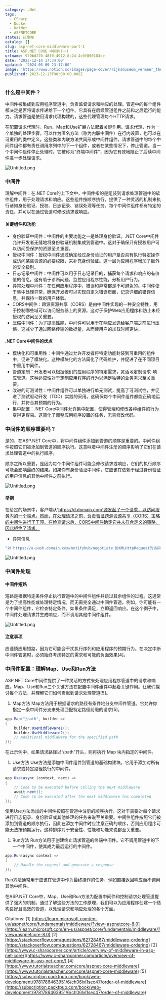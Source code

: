 ```yaml
---
category: .Net
tags:
  - CSharp
  - Docker
  - DotNet
  - ASPNETCORE
status: 已发布
catalog: []
slug: asp-net-core-middleware-part-1
title: ASP.NET CORE 中间件(一)
urlname: 979bd270-48f0-4912-8c24-4c9f050183ce
date: '2023-12-14 17:34:00'
updated: '2024-05-09 23:17:00'
image: 'https://www.notion.so/images/page-cover/rijksmuseum_vermeer_the_milkmaid.jpg'
published: 2023-12-13T08:00:00.000Z
---
```


### 什么是中间件？


中间件被集成到应用程序管道中，负责监督请求和响应的处理。管道中的每个组件都决定是否将请求传递给下一个组件。它具有在后续管道组件之前和之后运行的能力。请求管道是使用请求代理构建的，这些代理管理每个HTTP请求。


在配置请求代理时，Run、Map和Use扩展方法起着关键作用。请求代理，作为一个单独的处理步骤，可以作为匿名方法（称为内联中间件）在行内设置，也可以在可重用的类中定义。这些类和内联方法共同形成中间件组件。请求管道中的每个中间件组件都有责任调用序列中的下一个组件，或者在某些情况下，停止管道。当一个中间件组件停止处理时，它被称为"终端中间件"，因为它有效地阻止了后续中间件进一步处理请求。


![Untitled.png](https://prod-files-secure.s3.us-west-2.amazonaws.com/5d24fe63-e567-4804-86f9-9fdc62e13082/da807807-d02d-4fa1-86b6-db45e4678714/Untitled.png?X-Amz-Algorithm=AWS4-HMAC-SHA256&X-Amz-Content-Sha256=UNSIGNED-PAYLOAD&X-Amz-Credential=ASIAZI2LB466TSN2GW52%2F20250305%2Fus-west-2%2Fs3%2Faws4_request&X-Amz-Date=20250305T213459Z&X-Amz-Expires=3600&X-Amz-Security-Token=IQoJb3JpZ2luX2VjENb%2F%2F%2F%2F%2F%2F%2F%2F%2F%2FwEaCXVzLXdlc3QtMiJIMEYCIQCnd%2F2fKOFMDlW7N227ox7yYcdORFjHlLzvOI6GKgXckQIhANbcOS8kd8OOQL3Y%2FjFXi2YE%2BdId1ic%2BzKOZdbUt%2BqZoKv8DCB4QABoMNjM3NDIzMTgzODA1Igyhhd4v5HR%2FH%2FvFYXkq3ANdMfAaK1MET59fOK3gI6%2F0k3EEOWANqfO0DDAmpKJCTFrnmm5K8BIOOG6ZDtAzKrqpiFIoAPQMhmQ4rvhS6AP%2BVGcuwWM7amMFQbCsg0VQPRmh0fTLD%2FuNOvH4uwHTXqlMMI%2FS7VBog8Fd%2FqTXSqZsox37OwgBfEzoqKQFgJ4j6S7ZW5Q1akdHfcKDCvmTK5Xo03xZs6V24GEWwv5VarRULJ%2FzWiCCbwa0%2BINp1lKfPWPpp24ED96tyWUpks%2F1%2BAm6szeFmKdvNYSI0CkZ%2BJ5iA0NYLwCpDUjRCj9lLD9iiYPygwexJ7wOapjmF0lFPYtSTRSfOSmjOPNhooNIjQldqvV%2Bv5wESp9LImUUkjNWetsxbXXTrOnyaUFfGAHocwierBETo1z0ABIwlmD0ZRfaNDdakmdwB4I2OkiN0uDQR3jc57cyxOL%2BWIbLO3hnSFwrhVtdlW%2BDas8QylGcXQys7IT3WrICeCKloz8fA68zIltdUHnyT8R5aCuQU2Bb7Yj0v16KaKepxuEZaRyFEQxqBz%2FKtS1k98J9tJVqlhA41%2Bkrxjac1LuOxd3Btfw36S3Q7tFwq9WeaZSrTaFbn5wq5b6A%2FVa5w87qwAdIgwctCb1z6Jj1Ornc6XfEhDCmgKO%2BBjqkAZ274Csi2n9Roz2mgtdV%2FfE2601qDQxnDPHmWNVTg2ZfAvtCZE1dN2mleIRPQvquOm0XKbfP0tTQ0aDDpixSRHKP%2FoWG9np5PYPS4Gb9FuZ8Z0R6CvgXnLowSiNYk21hNBgT1bH1Zh7qb3aqEYjBiCicGYGH5d63Sq%2BUxonDCUi7VLhLXlN5kyNequEBEUXM6AuSzBze3Mk2MfhQwhs21NzWUtvl&X-Amz-Signature=456a75d81833f4a16706f852dfee6d38215b0e846e284e6ada4c83d7cd2ff1f4&X-Amz-SignedHeaders=host&x-id=GetObject)


### 中间件


理解中间件：在.NET Core的上下文中，中间件指的是组装到请求处理管道中的软件组件，用于处理请求和响应。这些组件按顺序执行，提供了一种灵活的机制来执行诸如身份验证、授权、日志记录、错误处理等任务。每个中间件组件都有特定的责任，并可以在通过管道时修改请求或响应。


#### 关键组件和功能

- 身份验证中间件：中间件的主要功能之一是处理身份验证。.NET Core中间件允许开发者无缝地将身份验证机制集成到管道中。这对于确保只有授权用户可以访问受保护的资源至关重要。
- 授权中间件：授权中间件通过确定经过身份验证的用户是否具有执行特定操作或访问某些资源的必要权限，来补充身份验证。这一层为应用程序增加了额外的安全级别。
- 日志记录中间件：中间件可以用于日志记录目的，捕获每个请求和响应的有价值的信息。这有助于诊断问题，监控应用程序性能，分析用户行为。
- 异常处理中间件：在任何应用程序中，错误和异常都是不可避免的。中间件便于集中处理异常，确保开发者可以实现自定义错误页面，记录详细的错误信息，并保持一致的用户体验。
- CORS中间件：跨源资源共享（CORS）是由中间件实现的一种安全特性，用于控制哪些域可以访问服务器上的资源。这对于保护Web应用程序和防止未经授权的访问至关重要。
- 压缩中间件：为了提高性能，中间件可以用于在响应发送给客户端之前进行压缩。这减少了通过网络传输的数据量，从而使用户的加载时间更快。

#### .NET Core中间件的优点

- 模块化和可重用性：中间件通过允许开发者将特定功能封装到可重用的组件中，促进了模块化。这种模块化的方法简化了代码维护，并促进了在不同项目中重用中间件。
- 管道定制：开发者可以根据他们的应用程序的特定需求，灵活地定制请求-响应管道。这种适应性对于定制应用程序的行为以满足独特的业务需求至关重要。
- 改进的可测试性：中间件组件可以单独进行单元测试，提高了可测试性，并促进了测试驱动开发（TDD）实践的采用。这确保每个中间件组件都能正确地运行，并符合其预期的行为。
- 集中配置：.NET Core中间件允许集中配置，使得管理和修改各种组件的行为变得更容易。这简化了调整应用程序设置的任务，无需修改代码。

### 中间件的顺序重要吗？


是的，在ASP.NET Core中，将中间件组件添加到管道的顺序是重要的。中间件组件按照它们被添加到管道的顺序执行。这意味着中间件注册的顺序影响了它们在请求处理管道中的执行顺序。


顺序之所以重要，是因为每个中间件组件可能会修改请求或响应，它们的执行顺序可能会影响最终的结果。如果你有身份验证中间件，它应该在依赖于经过身份验证的用户信息的其他中间件之前执行。


![Untitled.png](https://prod-files-secure.s3.us-west-2.amazonaws.com/5d24fe63-e567-4804-86f9-9fdc62e13082/24f795a2-1c5a-4a6b-a0d8-2afb160076f1/Untitled.png?X-Amz-Algorithm=AWS4-HMAC-SHA256&X-Amz-Content-Sha256=UNSIGNED-PAYLOAD&X-Amz-Credential=ASIAZI2LB466TSN2GW52%2F20250305%2Fus-west-2%2Fs3%2Faws4_request&X-Amz-Date=20250305T213459Z&X-Amz-Expires=3600&X-Amz-Security-Token=IQoJb3JpZ2luX2VjENb%2F%2F%2F%2F%2F%2F%2F%2F%2F%2FwEaCXVzLXdlc3QtMiJIMEYCIQCnd%2F2fKOFMDlW7N227ox7yYcdORFjHlLzvOI6GKgXckQIhANbcOS8kd8OOQL3Y%2FjFXi2YE%2BdId1ic%2BzKOZdbUt%2BqZoKv8DCB4QABoMNjM3NDIzMTgzODA1Igyhhd4v5HR%2FH%2FvFYXkq3ANdMfAaK1MET59fOK3gI6%2F0k3EEOWANqfO0DDAmpKJCTFrnmm5K8BIOOG6ZDtAzKrqpiFIoAPQMhmQ4rvhS6AP%2BVGcuwWM7amMFQbCsg0VQPRmh0fTLD%2FuNOvH4uwHTXqlMMI%2FS7VBog8Fd%2FqTXSqZsox37OwgBfEzoqKQFgJ4j6S7ZW5Q1akdHfcKDCvmTK5Xo03xZs6V24GEWwv5VarRULJ%2FzWiCCbwa0%2BINp1lKfPWPpp24ED96tyWUpks%2F1%2BAm6szeFmKdvNYSI0CkZ%2BJ5iA0NYLwCpDUjRCj9lLD9iiYPygwexJ7wOapjmF0lFPYtSTRSfOSmjOPNhooNIjQldqvV%2Bv5wESp9LImUUkjNWetsxbXXTrOnyaUFfGAHocwierBETo1z0ABIwlmD0ZRfaNDdakmdwB4I2OkiN0uDQR3jc57cyxOL%2BWIbLO3hnSFwrhVtdlW%2BDas8QylGcXQys7IT3WrICeCKloz8fA68zIltdUHnyT8R5aCuQU2Bb7Yj0v16KaKepxuEZaRyFEQxqBz%2FKtS1k98J9tJVqlhA41%2Bkrxjac1LuOxd3Btfw36S3Q7tFwq9WeaZSrTaFbn5wq5b6A%2FVa5w87qwAdIgwctCb1z6Jj1Ornc6XfEhDCmgKO%2BBjqkAZ274Csi2n9Roz2mgtdV%2FfE2601qDQxnDPHmWNVTg2ZfAvtCZE1dN2mleIRPQvquOm0XKbfP0tTQ0aDDpixSRHKP%2FoWG9np5PYPS4Gb9FuZ8Z0R6CvgXnLowSiNYk21hNBgT1bH1Zh7qb3aqEYjBiCicGYGH5d63Sq%2BUxonDCUi7VLhLXlN5kyNequEBEUXM6AuSzBze3Mk2MfhQwhs21NzWUtvl&X-Amz-Signature=d72005805f2a793afb43839ecf498222fc7caba1073538ba91749813aee41ff0&X-Amz-SignedHeaders=host&x-id=GetObject)


#### 举例


在给定的场景中，客户端从'https://d.domain.com'源发起了一个请求，以访问服务内的一个端点。然而，在处理请求之前，负责验证跨源资源共享（CORS）策略的中间件进行了干预。在检查请求后，CORS中间件确定它并未符合定义的策略，因此拒绝了请求。

- 异常信息

```c#
"对'https://a-push.domain.com/notifyhub/negotiate'的XMLHttpRequest的访问，源自'https://d.domain.com'，已被CORS策略阻止：预检请求的响应未通过访问控制检查：请求的资源上没有'Access-Control-Allow-Origin'头。"[1][2][3]
```


![Untitled.png](https://prod-files-secure.s3.us-west-2.amazonaws.com/5d24fe63-e567-4804-86f9-9fdc62e13082/371d9517-dafe-4432-94b7-2d14d1593167/Untitled.png?X-Amz-Algorithm=AWS4-HMAC-SHA256&X-Amz-Content-Sha256=UNSIGNED-PAYLOAD&X-Amz-Credential=ASIAZI2LB466TSN2GW52%2F20250305%2Fus-west-2%2Fs3%2Faws4_request&X-Amz-Date=20250305T213459Z&X-Amz-Expires=3600&X-Amz-Security-Token=IQoJb3JpZ2luX2VjENb%2F%2F%2F%2F%2F%2F%2F%2F%2F%2FwEaCXVzLXdlc3QtMiJIMEYCIQCnd%2F2fKOFMDlW7N227ox7yYcdORFjHlLzvOI6GKgXckQIhANbcOS8kd8OOQL3Y%2FjFXi2YE%2BdId1ic%2BzKOZdbUt%2BqZoKv8DCB4QABoMNjM3NDIzMTgzODA1Igyhhd4v5HR%2FH%2FvFYXkq3ANdMfAaK1MET59fOK3gI6%2F0k3EEOWANqfO0DDAmpKJCTFrnmm5K8BIOOG6ZDtAzKrqpiFIoAPQMhmQ4rvhS6AP%2BVGcuwWM7amMFQbCsg0VQPRmh0fTLD%2FuNOvH4uwHTXqlMMI%2FS7VBog8Fd%2FqTXSqZsox37OwgBfEzoqKQFgJ4j6S7ZW5Q1akdHfcKDCvmTK5Xo03xZs6V24GEWwv5VarRULJ%2FzWiCCbwa0%2BINp1lKfPWPpp24ED96tyWUpks%2F1%2BAm6szeFmKdvNYSI0CkZ%2BJ5iA0NYLwCpDUjRCj9lLD9iiYPygwexJ7wOapjmF0lFPYtSTRSfOSmjOPNhooNIjQldqvV%2Bv5wESp9LImUUkjNWetsxbXXTrOnyaUFfGAHocwierBETo1z0ABIwlmD0ZRfaNDdakmdwB4I2OkiN0uDQR3jc57cyxOL%2BWIbLO3hnSFwrhVtdlW%2BDas8QylGcXQys7IT3WrICeCKloz8fA68zIltdUHnyT8R5aCuQU2Bb7Yj0v16KaKepxuEZaRyFEQxqBz%2FKtS1k98J9tJVqlhA41%2Bkrxjac1LuOxd3Btfw36S3Q7tFwq9WeaZSrTaFbn5wq5b6A%2FVa5w87qwAdIgwctCb1z6Jj1Ornc6XfEhDCmgKO%2BBjqkAZ274Csi2n9Roz2mgtdV%2FfE2601qDQxnDPHmWNVTg2ZfAvtCZE1dN2mleIRPQvquOm0XKbfP0tTQ0aDDpixSRHKP%2FoWG9np5PYPS4Gb9FuZ8Z0R6CvgXnLowSiNYk21hNBgT1bH1Zh7qb3aqEYjBiCicGYGH5d63Sq%2BUxonDCUi7VLhLXlN5kyNequEBEUXM6AuSzBze3Mk2MfhQwhs21NzWUtvl&X-Amz-Signature=9020ff650b650ca973b55bd1b1c95bd17afb9476ac98c01b6cfab937e8147b74&X-Amz-SignedHeaders=host&x-id=GetObject)


### 中间件处理


#### 中间件短路
短路是根据特定条件停止执行管道中的中间件组件并跳过其余组件的过程。这通常是为了提高性能或处理特定情况，而无需完全通过中间件管道。例如，你可能有一个中间件组件，它检查特定条件，如果条件满足，立即返回响应。在这个例子中，中间件处理请求并生成响应，而不调用其他中间件组件。


![Untitled.png](https://prod-files-secure.s3.us-west-2.amazonaws.com/5d24fe63-e567-4804-86f9-9fdc62e13082/e8a1d943-cb51-4723-936e-23c6af2fb0f9/Untitled.png?X-Amz-Algorithm=AWS4-HMAC-SHA256&X-Amz-Content-Sha256=UNSIGNED-PAYLOAD&X-Amz-Credential=ASIAZI2LB466TSN2GW52%2F20250305%2Fus-west-2%2Fs3%2Faws4_request&X-Amz-Date=20250305T213459Z&X-Amz-Expires=3600&X-Amz-Security-Token=IQoJb3JpZ2luX2VjENb%2F%2F%2F%2F%2F%2F%2F%2F%2F%2FwEaCXVzLXdlc3QtMiJIMEYCIQCnd%2F2fKOFMDlW7N227ox7yYcdORFjHlLzvOI6GKgXckQIhANbcOS8kd8OOQL3Y%2FjFXi2YE%2BdId1ic%2BzKOZdbUt%2BqZoKv8DCB4QABoMNjM3NDIzMTgzODA1Igyhhd4v5HR%2FH%2FvFYXkq3ANdMfAaK1MET59fOK3gI6%2F0k3EEOWANqfO0DDAmpKJCTFrnmm5K8BIOOG6ZDtAzKrqpiFIoAPQMhmQ4rvhS6AP%2BVGcuwWM7amMFQbCsg0VQPRmh0fTLD%2FuNOvH4uwHTXqlMMI%2FS7VBog8Fd%2FqTXSqZsox37OwgBfEzoqKQFgJ4j6S7ZW5Q1akdHfcKDCvmTK5Xo03xZs6V24GEWwv5VarRULJ%2FzWiCCbwa0%2BINp1lKfPWPpp24ED96tyWUpks%2F1%2BAm6szeFmKdvNYSI0CkZ%2BJ5iA0NYLwCpDUjRCj9lLD9iiYPygwexJ7wOapjmF0lFPYtSTRSfOSmjOPNhooNIjQldqvV%2Bv5wESp9LImUUkjNWetsxbXXTrOnyaUFfGAHocwierBETo1z0ABIwlmD0ZRfaNDdakmdwB4I2OkiN0uDQR3jc57cyxOL%2BWIbLO3hnSFwrhVtdlW%2BDas8QylGcXQys7IT3WrICeCKloz8fA68zIltdUHnyT8R5aCuQU2Bb7Yj0v16KaKepxuEZaRyFEQxqBz%2FKtS1k98J9tJVqlhA41%2Bkrxjac1LuOxd3Btfw36S3Q7tFwq9WeaZSrTaFbn5wq5b6A%2FVa5w87qwAdIgwctCb1z6Jj1Ornc6XfEhDCmgKO%2BBjqkAZ274Csi2n9Roz2mgtdV%2FfE2601qDQxnDPHmWNVTg2ZfAvtCZE1dN2mleIRPQvquOm0XKbfP0tTQ0aDDpixSRHKP%2FoWG9np5PYPS4Gb9FuZ8Z0R6CvgXnLowSiNYk21hNBgT1bH1Zh7qb3aqEYjBiCicGYGH5d63Sq%2BUxonDCUi7VLhLXlN5kyNequEBEUXM6AuSzBze3Mk2MfhQwhs21NzWUtvl&X-Amz-Signature=4a2f1e7fff477dce202d2bb08cd682e5f645a34812683ba1d11821017468cb50&X-Amz-SignedHeaders=host&x-id=GetObject)


#### 注意事项


应谨慎应用短路，因为它可能会干扰执行序列和应用程序的预期行为。在决定中断中间件管道时，必须始终考虑特定的需求和可能的负面效果[4]。


### 中间件配置：理解Map、Use和Run方法


ASP.NET Core中间件提供了一种灵活的方式来处理应用程序管道中的请求和响应。Map、Use和Run三个关键方法在配置中间件组件中起着关键作用。让我们探讨每个方法，并理解它们如何贡献到请求处理管道[5]。

1. Map方法
Map方法用于根据请求的路径有条件地分支中间件管道。它允许你指定一条中间件分支来处理匹配特定路径前缀的请求[5]。

```c#
app.Map("/path", builder =>
{
    builder.UseMiddleware1();
    builder.UseMiddleware2();
    // Additional middleware for the specified path
});
```


在此示例中，如果请求路径以“/path”开头，则将执行 Map 块内指定的中间件。

1. Use方法
Use方法是添加中间件组件到管道的基础构建块。它用于添加对所有请求或特定路径执行的中间件。

```c#
app.Use(async (context, next) =>
{
    // Code to be executed before calling the next middleware
    await next();
    // Code to be executed after the next middleware has completed
});
```


使用Use方法添加的中间件按照在管道中注册的顺序执行。这对于需要对每个请求进行日志记录、身份验证或其他处理的任务来说至关重要。中间件组件按照它们被添加到管道的顺序执行，因此在添加中间件时应注意正确的顺序，否则应用程序可能无法按预期运行。这种排序对于安全性、性能和功能来说都至关重要。

1. Run方法
Run方法用于创建终止请求管道的终端中间件。它不调用管道中的下一个中间件，使其成为最后运行的中间件。

```c#
app.Run(async context =>
{
    // Handle the request and generate a response
});
```


Run方法通常用于应该在管道中作为最终操作的任务，例如直接返回响应而不调用其他中间件。


在ASP.NET Core中，Map、Use和Run方法为配置中间件和控制请求处理管道提供了强大的机制。通过了解这些方法的工作原理，我们可以为应用程序创建一个结构良好且高效的管道，以处理请求和响应处理的各个方面。


Citations:
[1] [https://learn.microsoft.com/en-us/aspnet/core/fundamentals/middleware/?view=aspnetcore-8.0](https://learn.microsoft.com/en-us/aspnet/core/fundamentals/middleware/?view=aspnetcore-8.0)
[2] [https://stackoverflow.com/questions/62728467/middleware-ordering](https://stackoverflow.com/questions/62728467/middleware-ordering)
[3] [https://www.c-sharpcorner.com/article/overview-of-middleware-in-asp-net-core/](https://www.c-sharpcorner.com/article/overview-of-middleware-in-asp-net-core/)
[4] [https://www.tutorialsteacher.com/core/aspnet-core-middleware](https://www.tutorialsteacher.com/core/aspnet-core-middleware)
[5] [https://subscription.packtpub.com/book/web-development/9781786463951/6/ch06lvl1sec47/order-of-middleware](https://subscription.packtpub.com/book/web-development/9781786463951/6/ch06lvl1sec47/order-of-middleware)

